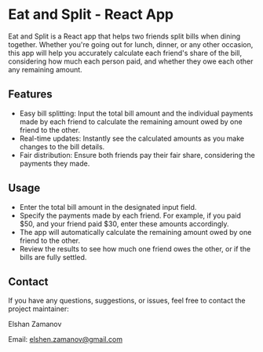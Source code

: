 # Eat and Split - React App

Eat and Split is a React app that helps two friends split bills when dining together. Whether you're going out for lunch, dinner, or any other occasion, this app will help you accurately calculate each friend's share of the bill, considering how much each person paid, and whether they owe each other any remaining amount.

## Features

- Easy bill splitting: Input the total bill amount and the individual payments made by each friend to calculate the remaining amount owed by one friend to the other.
- Real-time updates: Instantly see the calculated amounts as you make changes to the bill details.
- Fair distribution: Ensure both friends pay their fair share, considering the payments they made.

## Usage

- Enter the total bill amount in the designated input field.
- Specify the payments made by each friend. For example, if you paid $50, and your friend paid $30, enter these amounts accordingly.
- The app will automatically calculate the remaining amount owed by one friend to the other.
- Review the results to see how much one friend owes the other, or if the bills are fully settled.

## Contact

If you have any questions, suggestions, or issues, feel free to contact the project maintainer:

Elshan Zamanov

Email: elshen.zamanov@gmail.com
